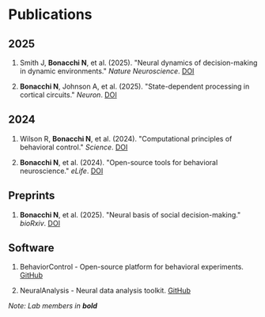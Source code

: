 # Publications

## 2025

1. Smith J, **Bonacchi N**, et al. (2025). "Neural dynamics of decision-making in dynamic environments." *Nature Neuroscience*. [DOI](https://doi.org/example)

2. **Bonacchi N**, Johnson A, et al. (2025). "State-dependent processing in cortical circuits." *Neuron*. [DOI](https://doi.org/example)

## 2024

1. Wilson R, **Bonacchi N**, et al. (2024). "Computational principles of behavioral control." *Science*. [DOI](https://doi.org/example)

2. **Bonacchi N**, et al. (2024). "Open-source tools for behavioral neuroscience." *eLife*. [DOI](https://doi.org/example)

## Preprints

1. **Bonacchi N**, et al. (2025). "Neural basis of social decision-making." *bioRxiv*. [DOI](https://doi.org/example)

## Software

1. BehaviorControl - Open-source platform for behavioral experiments. [GitHub](https://github.com/example)

2. NeuralAnalysis - Neural data analysis toolkit. [GitHub](https://github.com/example)

*Note: Lab members in **bold***
